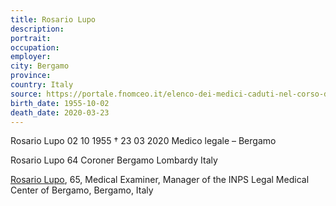 ```yaml
---
title: Rosario Lupo
description: 
portrait: 
occupation: 
employer: 
city: Bergamo
province: 
country: Italy 
source: https://portale.fnomceo.it/elenco-dei-medici-caduti-nel-corso-dellepidemia-di-covid-19/
birth_date: 1955-10-02
death_date: 2020-03-23
---
```


Rosario Lupo 02 10 1955 †  23 03 2020
Medico legale – Bergamo

Rosario	Lupo	64	Coroner		Bergamo	Lombardy	Italy

<a href="https://portale.fnomceo.it/elenco-dei-medici-caduti-nel-corso-dellepidemia-di-covid-19/">Rosario Lupo</a>, 65, Medical Examiner, Manager of the INPS Legal Medical Center of Bergamo, Bergamo, Italy
